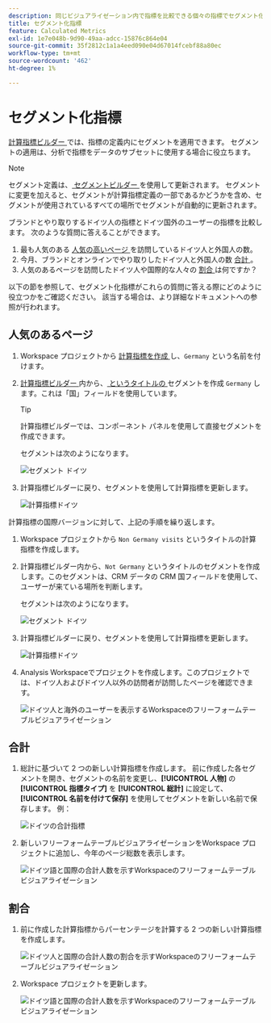 ```yaml
---
description: 同じビジュアライゼーション内で指標を比較できる個々の指標でセグメント化する方法を説明します。
title: セグメント化指標
feature: Calculated Metrics
exl-id: 1e7e048b-9d90-49aa-adcc-15876c864e04
source-git-commit: 35f2812c1a1a4eed090e04d67014fcebf88a80ec
workflow-type: tm+mt
source-wordcount: '462'
ht-degree: 1%

---
```


# セグメント化指標

[ 計算指標ビルダー ](cm-build-metrics.md#definition-builder) では、指標の定義内にセグメントを適用できます。 セグメントの適用は、分析で指標をデータのサブセットに使用する場合に役立ちます。

>[!NOTE]
>
>セグメント定義は、[ セグメントビルダー ](/help/components/segmentation/segmentation-workflow/seg-build.md) を使用して更新されます。 セグメントに変更を加えると、セグメントが計算指標定義の一部であるかどうかを含め、セグメントが使用されているすべての場所でセグメントが自動的に更新されます。
>

ブランドとやり取りするドイツ人の指標とドイツ国外のユーザーの指標を比較します。 次のような質問に答えることができます。

1. 最も人気のある [ 人気の高いページ ](#popular-pages) を訪問しているドイツ人と外国人の数。
1. 今月、ブランドとオンラインでやり取りしたドイツ人と外国人の数 [ 合計 ](#totals)。
1. 人気のあるページを訪問したドイツ人や国際的な人々の [ 割合 ](#percentages) は何ですか？

以下の節を参照して、セグメント化指標がこれらの質問に答える際にどのように役立つかをご確認ください。 該当する場合は、より詳細なドキュメントへの参照が行われます。

## 人気のあるページ

1. Workspace プロジェクトから [ 計算指標を作成 ](../cm-workflow.md) し、`Germany` という名前を付けます。
1. [ 計算指標ビルダー ](cm-build-metrics.md) 内から、[ というタイトルの ](/help/components/segmentation/segmentation-workflow/seg-build.md) セグメントを作成 `Germany` します。これは「国」フィールドを使用しています。

   >[!TIP]
   >
   >計算指標ビルダーでは、コンポーネント パネルを使用して直接セグメントを作成できます。
   >   

   セグメントは次のようになります。

   ![ セグメント ドイツ ](assets/segment-germany.png)

1. 計算指標ビルダーに戻り、セグメントを使用して計算指標を更新します。

   ![ 計算指標ドイツ ](assets/germany-visits.png)

計算指標の国際バージョンに対して、上記の手順を繰り返します。

1. Workspace プロジェクトから `Non Germany visits` というタイトルの計算指標を作成します。
1. 計算指標ビルダー内から、`Not Germany` というタイトルのセグメントを作成します。このセグメントは、CRM データの CRM 国フィールドを使用して、ユーザーが来ている場所を判断します。

   セグメントは次のようになります。

   ![ セグメント ドイツ ](assets/segment-not-germany.png)

1. 計算指標ビルダーに戻り、セグメントを使用して計算指標を更新します。

   ![ 計算指標ドイツ ](assets/non-germany-visits.png)


1. Analysis Workspaceでプロジェクトを作成します。このプロジェクトでは、ドイツ人およびドイツ人以外の訪問者が訪問したページを確認できます。

   ![ ドイツ人と海外のユーザーを表示するWorkspaceのフリーフォームテーブルビジュアライゼーション ](assets/workspace-german-vs-international.png)


## 合計

1. 総計に基づいて 2 つの新しい計算指標を作成します。 前に作成した各セグメントを開き、セグメントの名前を変更し、**[!UICONTROL 人物]** の **[!UICONTROL 指標タイプ]** を **[!UICONTROL 総計]** に設定して、**[!UICONTROL 名前を付けて保存]** を使用してセグメントを新しい名前で保存します。 例：

   ![ ドイツの合計指標 ](assets/calculated-metric-germany-total.png)

1. 新しいフリーフォームテーブルビジュアライゼーションをWorkspace プロジェクトに追加し、今年のページ総数を表示します。

   ![ ドイツ語と国際の合計人数を示すWorkspaceのフリーフォームテーブルビジュアライゼーション ](assets/workspace-german-vs-international-totals.png)


## 割合

1. 前に作成した計算指標からパーセンテージを計算する 2 つの新しい計算指標を作成します。

   ![ ドイツ人と国際の合計人数の割合を示すWorkspaceのフリーフォームテーブルビジュアライゼーション ](assets/calculated-metric-germany-total-percentage.png)


1. Workspace プロジェクトを更新します。

   ![ ドイツ語と国際の合計人数を示すWorkspaceのフリーフォームテーブルビジュアライゼーション ](assets/workspace-german-vs-international-totals-percentage.png)

